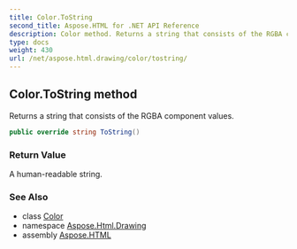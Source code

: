 ```yaml
---
title: Color.ToString
second_title: Aspose.HTML for .NET API Reference
description: Color method. Returns a string that consists of the RGBA component values
type: docs
weight: 430
url: /net/aspose.html.drawing/color/tostring/
---
```

## Color.ToString method

Returns a string that consists of the RGBA component values.

```csharp
public override string ToString()
```

### Return Value

A human-readable string.

### See Also

* class [Color](../)
* namespace [Aspose.Html.Drawing](../../../aspose.html.drawing/)
* assembly [Aspose.HTML](../../../)
